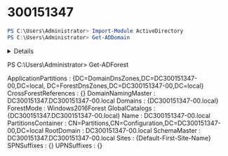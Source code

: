 # 300151347

```powershell
PS C:\Users\Administrator> Import-Module ActiveDirectory
PS C:\Users\Administrator> Get-ADDomain
```
<details>
< summary>Output</summary>
  
```powershell
AllowedDNSSuffixes                 : {}
ChildDomains                       : {}
ComputersContainer                 : CN=Computers,DC=DC300151347-00,DC=local
DeletedObjectsContainer            : CN=Deleted Objects,DC=DC300151347-00,DC=local
DistinguishedName                  : DC=DC300151347-00,DC=local
DNSRoot                            : DC300151347-00.local
DomainControllersContainer         : OU=Domain Controllers,DC=DC300151347-00,DC=local
DomainMode                         : Windows2016Domain
DomainSID                          : S-1-5-21-447135690-91861430-3213525697
ForeignSecurityPrincipalsContainer : CN=ForeignSecurityPrincipals,DC=DC300151347-00,DC=local
Forest                             : DC300151347-00.local
InfrastructureMaster               : DC300151347.DC300151347-00.local
LastLogonReplicationInterval       : 
LinkedGroupPolicyObjects           : {CN={31B2F340-016D-11D2-945F-00C04FB984F9},CN=Policies,CN=System,DC=DC300151347-00,DC=local}
LostAndFoundContainer              : CN=LostAndFound,DC=DC300151347-00,DC=local
ManagedBy                          : 
Name                               : DC300151347-00
NetBIOSName                        : DC300151347-00
ObjectClass                        : domainDNS
ObjectGUID                         : 02f8a57f-cd1c-44f0-9e3b-cabe4f4bc78e
ParentDomain                       : 
PDCEmulator                        : DC300151347.DC300151347-00.local
PublicKeyRequiredPasswordRolling   : True
QuotasContainer                    : CN=NTDS Quotas,DC=DC300151347-00,DC=local
ReadOnlyReplicaDirectoryServers    : {}
ReplicaDirectoryServers            : {DC300151347.DC300151347-00.local}
RIDMaster                          : DC300151347.DC300151347-00.local
SubordinateReferences              : {DC=ForestDnsZones,DC=DC300151347-00,DC=local, DC=DomainDnsZones,DC=DC300151347-00,DC=local, 
                                     CN=Configuration,DC=DC300151347-00,DC=local}
SystemsContainer                   : CN=System,DC=DC300151347-00,DC=local
UsersContainer                     : CN=Users,DC=DC300151347-00,DC=local
```

  </details>
  
PS C:\Users\Administrator> Get-ADForest


ApplicationPartitions : {DC=DomainDnsZones,DC=DC300151347-00,DC=local, DC=ForestDnsZones,DC=DC300151347-00,DC=local}
CrossForestReferences : {}
DomainNamingMaster    : DC300151347.DC300151347-00.local
Domains               : {DC300151347-00.local}
ForestMode            : Windows2016Forest
GlobalCatalogs        : {DC300151347.DC300151347-00.local}
Name                  : DC300151347-00.local
PartitionsContainer   : CN=Partitions,CN=Configuration,DC=DC300151347-00,DC=local
RootDomain            : DC300151347-00.local
SchemaMaster          : DC300151347.DC300151347-00.local
Sites                 : {Default-First-Site-Name}
SPNSuffixes           : {}
UPNSuffixes           : {}
